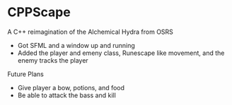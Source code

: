 # CPPScape
A C++ reimagination of the Alchemical Hydra from OSRS

* Got SFML and a window up and running
* Added the player and emeny class, Runescape like movement, and the enemy tracks the player

Future Plans
* Give player a bow, potions, and food
* Be able to attack the bass and kill
